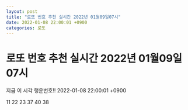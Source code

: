 ```yaml
---
layout: post
title: "로또 번호 추천 실시간 2022년 01월09일07시"
date: 2022-01-08 22:00:01 +0900
categories: 로또
---
```


# 로또 번호 추천 실시간 2022년 01월09일07시

지금 이 시각 행운번호!! 2022-01-08 22:00:01 +0900

 11  22  23  37  40  38 

